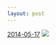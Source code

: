 ```yaml
---
layout: post
---
```


<p>
  <time><a href="/324">2014-05-17</a></time>
  <a href="/324"><img src="{{ site.assets_url }}/324-640.jpg" srcset="{{ site.assets_url }}/324-1280.jpg 1280w, {{ site.assets_url }}/324-960.jpg 960w, {{ site.assets_url }}/324-640.jpg 640w, {{ site.assets_url }}/324-320.jpg 320w" sizes="(min-width: 700px) 50vw, calc(100vw - 2rem)" /></a>
</p>
